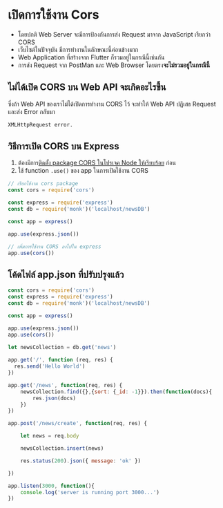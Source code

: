 
# เปิดการใช้งาน Cors

- โดยปกติ Web Server จะมีการป้องกันการส่ง Request มาจาก JavaScript เรียกว่า CORS 
- เว็บไซต์ในปัจจุบัน มีการทำงานในลักษณะนี้ค่อนข้างมาก 
- Web Application ที่สร้างจาก Flutter ก็รวมอยู่ในกรณีนี้เช่นกัน
- การส่ง Request จาก PostMan และ Web Browser โดยตรง**จะไม่รวมอยู่ในกรณีนี้**

## ไม่ได้เปิด CORS บน Web API จะเกิดอะไรขึ้น

ซึ่งถ้า Web API ของเราไม่ได้เปิดการทำงาน CORS ไว้ จะทำให้ Web API ปฏิเสธ Request และส่ง Error กลับมา

```bash
XMLHttpRequest error.
```

## วิธีการเปิด CORS บน Express 

1. ต้องมีการ[ติดตั้ง package CORS ในโปรเจค Node ให้เรียบร้อย](../3-install-package.md) ก่อน
2. ใช้ function `.use()` ของ app ในการเปิดใช้งาน CORS

```js
// เรียกใช้งาน cors package
const cors = require('cors')

const express = require('express')
const db = require('monk')('localhost/newsDB')

const app = express()

app.use(express.json())

// เพิ่มการใช้งาน CORS ลงไปใน express
app.use(cors())
```

## โค้ดไฟล์ app.json ที่ปรับปรุงแล้ว

```js
const cors = require('cors')
const express = require('express')
const db = require('monk')('localhost/newsDB')

const app = express()

app.use(express.json())
app.use(cors())

let newsCollection = db.get('news')
 
app.get('/', function (req, res) {
  res.send('Hello World')
})

app.get('/news', function(req, res) {
    newsCollection.find({},{sort: {_id: -1}}).then(function(docs){
        res.json(docs)
    })
})

app.post('/news/create', function(req, res) {

    let news = req.body

    newsCollection.insert(news)

    res.status(200).json({ message: 'ok' })

})

app.listen(3000, function(){
    console.log('server is running port 3000...')
})
```
